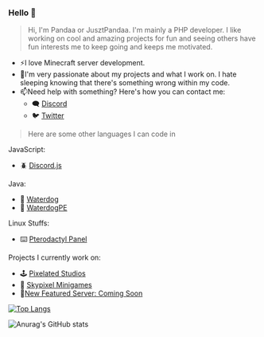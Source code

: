 ### Hello 👋

> Hi, I'm Pandaa or JusztPandaa. I'm mainly a PHP developer. I like working on cool and amazing projects for fun and seeing others have fun interests me to keep going and keeps me motivated.

- ⚡I love Minecraft server development.
- 🌱I'm very passionate about my projects and what I work on. I hate sleeping knowing that there's something wrong within my code.
- 📫Need help with something? Here's how you can contact me:
  - 🗨️ [Discord](https://discord.com/users/320397746584551425)
  - 🐦 [Twitter](https://twitter.com/phpPandaa)

> Here are some other languages I can code in

JavaScript:
 - 🪲 [Discord.js](https://github.com/discord/discordjs)

Java:
- 🤝 [Waterdog](https://docs.waterdog.dev)
- 🤝 [WaterdogPE](https://docs.waterdog.dev)

Linux Stuffs:
- ⌨️ [Pterodactyl Panel](https://pterodactyl.io)

Projects I currently work on:
- 🕹️ [Pixelated Studios](https://www.pixelatedstudios.xyz)
- 🌋 [Skypixel Minigames](https://skypixelmc.xyz)
-  🧚[New Featured Server: Coming Soon](https://comingsoon.net)











[![Top Langs](https://github-readme-stats.vercel.app/api/top-langs/?username=JusztPandaa&langs_count=4)](https://github.com/anuraghazra/github-readme-stats)




![Anurag's GitHub stats](https://github-readme-stats.vercel.app/api?username=JusztPandaa&show_icons=true&theme=dracula)


